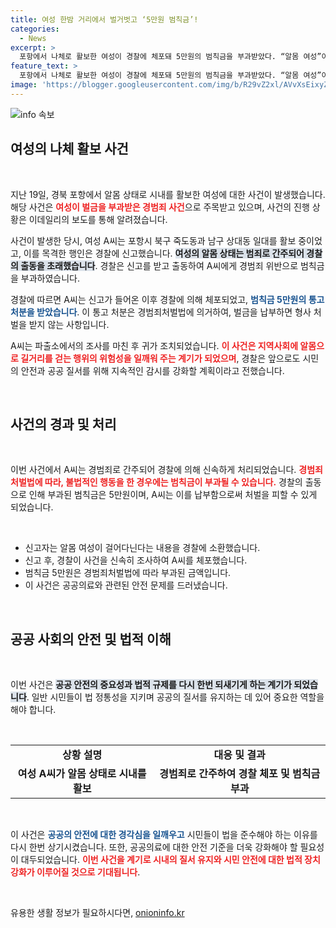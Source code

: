 ```yaml
---
title: 여성 한밤 거리에서 벌거벗고 ‘5만원 범칙금’!
categories:
  - News
excerpt: >
  포항에서 나체로 활보한 여성이 경찰에 체포돼 5만원의 범칙금을 부과받았다. “알몸 여성”이라는 신고로 출동한 경찰, 경범죄 위반으로 적발된 사연은 무엇일까? 클릭해 확인해보세요!
feature_text: >
  포항에서 나체로 활보한 여성이 경찰에 체포돼 5만원의 범칙금을 부과받았다. “알몸 여성”이라는 신고로 출동한 경찰, 경범죄 위반으로 적발된 사연은 무엇일까? 클릭해 확인해보세요!
image: 'https://blogger.googleusercontent.com/img/b/R29vZ2xl/AVvXsEixyZcFfHzMRdzZMjFBmAUKJYCLCGyLL1o632UiGVXcaFdKo_bkvkuCioo0uUKlGfBVcT3P84aROyZIXSBEx3Aw5nCQ3pTgDom1WDC4m8eifvWiAmWEEVb4x6G_l8C0QH225ldMjyaFvpxGEBGNO37VmDTDMHGhJPq73UglMfDca1-0aw/s1600/blogspot.png'
---
```


<p><img src="https://blogger.googleusercontent.com/img/b/R29vZ2xl/AVvXsEixyZcFfHzMRdzZMjFBmAUKJYCLCGyLL1o632UiGVXcaFdKo_bkvkuCioo0uUKlGfBVcT3P84aROyZIXSBEx3Aw5nCQ3pTgDom1WDC4m8eifvWiAmWEEVb4x6G_l8C0QH225ldMjyaFvpxGEBGNO37VmDTDMHGhJPq73UglMfDca1-0aw/s1600/blogspot.png" alt="info 속보" /></p>

<h2 data-ke-size="size26">여성의 나체 활보 사건</h2>

<p data-ke-size="size16">&nbsp;</p>

<p>지난 19일, 경북 포항에서 알몸 상태로 시내를 활보한 여성에 대한 사건이 발생했습니다. 해당 사건은 <b><span style="color: #ee2323;">여성이 벌금을 부과받은 경범죄 사건</span></b>으로 주목받고 있으며, 사건의 진행 상황은 이데일리의 보도를 통해 알려졌습니다. </p>

<p>사건이 발생한 당시, 여성 A씨는 포항시 북구 죽도동과 남구 상대동 일대를 활보 중이었고, 이를 목격한 행인은 경찰에 신고했습니다. <b><span style="background-color: #21538527;">여성의 알몸 상태는 범죄로 간주되어 경찰의 출동을 초래했습니다</span></b>. 경찰은 신고를 받고 출동하여 A씨에게 경범죄 위반으로 범칙금을 부과하였습니다. </p>

<p>경찰에 따르면 A씨는 신고가 들어온 이후 경찰에 의해 체포되었고, <b><span style="color: #1a5490;">범칙금 5만원의 통고 처분을 받았습니다</span></b>. 이 통고 처분은 경범죄처벌법에 의거하여, 벌금을 납부하면 형사 처벌을 받지 않는 사항입니다. </p>

<p>A씨는 파출소에서의 조사를 마친 후 귀가 조치되었습니다. <b><span style="color: #ee2323;">이 사건은 지역사회에 알몸으로 길거리를 걷는 행위의 위험성을 일깨워 주는 계기가 되었으며</span></b>, 경찰은 앞으로도 시민의 안전과 공공 질서를 위해 지속적인 감시를 강화할 계획이라고 전했습니다. </p>

<p data-ke-size="size16">&nbsp;</p>

<h2 data-ke-size="size26">사건의 경과 및 처리</h2>

<p data-ke-size="size16">&nbsp;</p>

<p>이번 사건에서 A씨는 경범죄로 간주되어 경찰에 의해 신속하게 처리되었습니다. <b><span style="color: #ee2323;">경범죄 처벌법에 따라, 불법적인 행동을 한 경우에는 범칙금이 부과될 수 있습니다.</span></b> 경찰의 출동으로 인해 부과된 범칙금은 5만원이며, A씨는 이를 납부함으로써 처벌을 피할 수 있게 되었습니다. </p>

<p data-ke-size="size16">&nbsp;</p>

<ul>
  <li>신고자는 알몸 여성이 걸어다닌다는 내용을 경찰에 소환했습니다.</li>
  <li>신고 후, 경찰이 사건을 신속히 조사하여 A씨를 체포했습니다.</li>
  <li>범칙금 5만원은 경범죄처벌법에 따라 부과된 금액입니다.</li>
  <li>이 사건은 공공의료와 관련된 안전 문제를 드러냈습니다.</li>
</ul>

<p data-ke-size="size16">&nbsp;</p>

<h2 data-ke-size="size26">공공 사회의 안전 및 법적 이해</h2>

<p data-ke-size="size16">&nbsp;</p>

<p>이번 사건은 <b><span style="background-color: #21538527;">공공 안전의 중요성과 법적 규제를 다시 한번 되새기게 하는 계기가 되었습니다</span></b>. 일반 시민들이 법 정통성을 지키며 공공의 질서를 유지하는 데 있어 중요한 역할을 해야 합니다. </p>

<p data-ke-size="size16">&nbsp;</p>

<table>
  <tr>
    <td style="text-align: center; height: 17px;"><b>상황 설명</b></td>
    <td style="text-align: center; height: 17px;"><b>대응 및 결과</b></td>
  </tr>
  <tr>
    <td style="text-align: center; height: 17px;"><b>여성 A씨가 알몸 상태로 시내를 활보</b></td>
    <td style="text-align: center; height: 17px;"><b>경범죄로 간주하여 경찰 체포 및 범칙금 부과</b></td>
  </tr>
</table>

<p data-ke-size="size16">&nbsp;</p>

<p>이 사건은 <b><span style="color: #1a5490;">공공의 안전에 대한 경각심을 일깨우고</span></b> 시민들이 법을 준수해야 하는 이유를 다시 한번 상기시켰습니다. 또한, 공공의료에 대한 안전 기준을 더욱 강화해야 할 필요성이 대두되었습니다. <b><span style="color: #ee2323;">이번 사건을 계기로 시내의 질서 유지와 시민 안전에 대한 법적 장치 강화가 이루어질 것으로 기대됩니다</span></b>. </p>

<p data-ke-size="size16">&nbsp;</p>
유용한 생활 정보가 필요하시다면, <a href="https://onioninfo.kr" rel="dofollow">onioninfo.kr</a>


